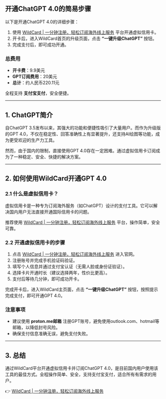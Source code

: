 ## 开通ChatGPT 4.0的简易步骤

以下是开通ChatGPT 4.0的详细步骤：

1. 使用 [WildCard | 一分钟注册，轻松订阅海外线上服务](https://bit.ly/bewildcard) 平台开通虚拟信用卡。
2. 开卡后，进入WildCard首页的升级页面，点击 **“一键升级ChatGPT”** 按钮。
3. 完成支付后，即可成功开通。

### 总费用
- **开卡费**：9.9美元  
- **GPT订阅费用**：20美元  
- **总计**：约人民币220.11元

全程支持 **支付宝支付**，安全便捷。

---

## 1. ChatGPT简介

自ChatGPT 3.5发布以来，其强大的功能和便捷性吸引了大量用户。而作为升级版的GPT 4.0，不仅在稳定性、回答准确性上有显著提升，还支持AI绘图等功能，成为更受欢迎的生产力工具。

然而，由于国内的限制，直接使用GPT 4.0存在一定困难。通过虚拟信用卡订阅成为了一种稳定、安全、快捷的解决方案。

---

## 2. 如何使用WildCard开通GPT 4.0

### 2.1 什么是虚拟信用卡？

虚拟信用卡是一种专为订阅海外服务（如ChatGPT）设计的支付工具。它可以解决国内用户无法直接开通国际信用卡的问题。

推荐使用 [WildCard | 一分钟注册，轻松订阅海外线上服务](https://bit.ly/bewildcard) 平台，操作简单，安全可靠。

### 2.2 开通虚拟信用卡的步骤

1. 点击 [WildCard | 一分钟注册，轻松订阅海外线上服务](https://bit.ly/bewildcard) 进入官网。
2. 注册账号并完成手机验证码验证。
3. 填写个人信息并通过支付宝认证（无需人脸或身份证验证）。
4. 选择卡片开通时长（建议选择两年，性价比更高）。
5. 支付后等待几分钟，即可成功开卡。

完成开卡后，进入WildCard主页面，点击 **“一键升级ChatGPT”** 按钮，按照提示完成支付，即可开通GPT 4.0。

### 注意事项
- 建议使用 **proton.me邮箱** 注册GPT账号，避免使用outlook.com、hotmail等邮箱，以降低封号风险。
- 确保支付信息准确无误，避免支付失败。

---

## 3. 总结

通过WildCard平台开通虚拟信用卡并订阅ChatGPT 4.0，是目前国内用户使用该工具的最佳方式。全程操作简单、安全，支持支付宝支付，适合所有有需求的用户。

👉 [WildCard | 一分钟注册，轻松订阅海外线上服务](https://bit.ly/bewildcard)
